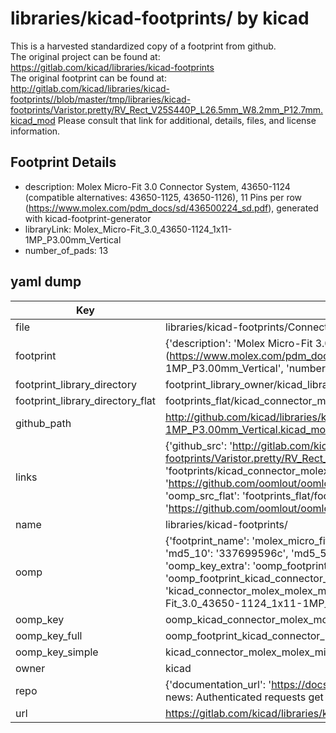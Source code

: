 # libraries/kicad-footprints/ by kicad  
This is a harvested standardized copy of a footprint from github.  
The original project can be found at:  
https://gitlab.com/kicad/libraries/kicad-footprints  
The original footprint can be found at:
http://gitlab.com/kicad/libraries/kicad-footprints//blob/master/tmp/libraries/kicad-footprints/Varistor.pretty/RV_Rect_V25S440P_L26.5mm_W8.2mm_P12.7mm.kicad_mod
Please consult that link for additional, details, files, and license information.  
## Footprint Details
* description: Molex Micro-Fit 3.0 Connector System, 43650-1124 (compatible alternatives: 43650-1125, 43650-1126), 11 Pins per row (https://www.molex.com/pdm_docs/sd/436500224_sd.pdf), generated with kicad-footprint-generator  
* libraryLink: Molex_Micro-Fit_3.0_43650-1124_1x11-1MP_P3.00mm_Vertical  
* number_of_pads: 13  
## yaml dump  
| Key | Value |  
| --- | --- |  
| file | libraries/kicad-footprints/Connector_Molex.pretty/Molex_Micro-Fit_3.0_43650-1124_1x11-1MP_P3.00mm_Vertical.kicad_mod |  
| footprint | {'description': 'Molex Micro-Fit 3.0 Connector System, 43650-1124 (compatible alternatives: 43650-1125, 43650-1126), 11 Pins per row (https://www.molex.com/pdm_docs/sd/436500224_sd.pdf), generated with kicad-footprint-generator', 'libraryLink': 'Molex_Micro-Fit_3.0_43650-1124_1x11-1MP_P3.00mm_Vertical', 'number_of_pads': 13} |  
| footprint_library_directory | footprint_library_owner/kicad_libraries/kicad-footprints/ |  
| footprint_library_directory_flat | footprints_flat/kicad_connector_molex_molex_micro_fit_3_0_43650_1124_1x11_1mp_p3_00mm_vertical/working |  
| github_path | http://github.com/kicad/libraries/kicad-footprints//blob/master/tmp/libraries/kicad-footprints/Connector_Molex.pretty/Molex_Micro-Fit_3.0_43650-1124_1x11-1MP_P3.00mm_Vertical.kicad_mod |  
| links | {'github_src': 'http://gitlab.com/kicad/libraries/kicad-footprints//blob/master/tmp/libraries/kicad-footprints/Varistor.pretty/RV_Rect_V25S440P_L26.5mm_W8.2mm_P12.7mm.kicad_mod', 'github_src_repo': 'https://gitlab.com/kicad/libraries/kicad-footprints', 'oomp_bot': 'footprints/kicad_connector_molex_molex_micro_fit_3_0_43650_1124_1x11_1mp_p3_00mm_vertical/working', 'oomp_bot_github': 'https://github.com/oomlout/oomlout_oomp_footprint_bot/tree/main/footprints/kicad_connector_molex_molex_micro_fit_3_0_43650_1124_1x11_1mp_p3_00mm_vertical/working', 'oomp_src_flat': 'footprints_flat/footprints_flat/kicad_connector_molex_molex_micro_fit_3_0_43650_1124_1x11_1mp_p3_00mm_vertical/working', 'oomp_src_flat_github': 'https://github.com/oomlout/oomlout_oomp_footprint_src/tree/main/footprints_flat/kicad_connector_molex_molex_micro_fit_3_0_43650_1124_1x11_1mp_p3_00mm_vertical/working'} |  
| name | libraries/kicad-footprints/ |  
| oomp | {'footprint_name': 'molex_micro_fit_3_0_43650_1124_1x11_1mp_p3_00mm_vertical', 'library_name': 'connector_molex', 'md5': '337699596c8187430ccc659a0e7634b0', 'md5_10': '337699596c', 'md5_5': '33769', 'md5_6': '337699', 'oomp_key': 'oomp_kicad_connector_molex_molex_micro_fit_3_0_43650_1124_1x11_1mp_p3_00mm_vertical', 'oomp_key_extra': 'oomp_footprint_kicad_connector_molex_molex_micro_fit_3_0_43650_1124_1x11_1mp_p3_00mm_vertical', 'oomp_key_full': 'oomp_footprint_kicad_connector_molex_molex_micro_fit_3_0_43650_1124_1x11_1mp_p3_00mm_vertical_337699', 'oomp_key_simple': 'kicad_connector_molex_molex_micro_fit_3_0_43650_1124_1x11_1mp_p3_00mm_vertical', 'original_filename': 'libraries/kicad-footprints/Connector_Molex.pretty/Molex_Micro-Fit_3.0_43650-1124_1x11-1MP_P3.00mm_Vertical.kicad_mod', 'owner_name': 'kicad'} |  
| oomp_key | oomp_kicad_connector_molex_molex_micro_fit_3_0_43650_1124_1x11_1mp_p3_00mm_vertical |  
| oomp_key_full | oomp_footprint_kicad_connector_molex_molex_micro_fit_3_0_43650_1124_1x11_1mp_p3_00mm_vertical |  
| oomp_key_simple | kicad_connector_molex_molex_micro_fit_3_0_43650_1124_1x11_1mp_p3_00mm_vertical |  
| owner | kicad |  
| repo | {'documentation_url': 'https://docs.github.com/rest/overview/resources-in-the-rest-api#rate-limiting', 'message': "API rate limit exceeded for 84.66.173.59. (But here's the good news: Authenticated requests get a higher rate limit. Check out the documentation for more details.)"} |  
| url | https://gitlab.com/kicad/libraries/kicad-footprints |  

